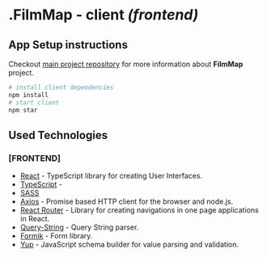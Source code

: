 # .FilmMap - client *(frontend)*

## App Setup instructions

Checkout [main project repository](https://github.com/perlaExport/filmMap) for more information about **FilmMap** project.

```sh
# install client dependencies
npm install
# start client
npm star
```


## Used Technologies

### [FRONTEND]
- [React](https://reactjs.org/) - TypeScript library for creating User Interfaces.
- [TypeScript](https://www.typescriptlang.org/) - 
- [SASS](https://sass-lang.com/)
- [Axios](https://github.com/axios/axios) - Promise based HTTP client for the browser and node.js.
- [React Router](https://reactrouter.com/web/guides/quick-start) - Library for creating navigations in one page applications in React.
- [Query-String](https://www.npmjs.com/package/query-string) - Query String parser.
- [Formik](https://formik.org/) - Form library.
- [Yup](https://www.npmjs.com/package/yup) - JavaScript schema builder for value parsing and validation.
